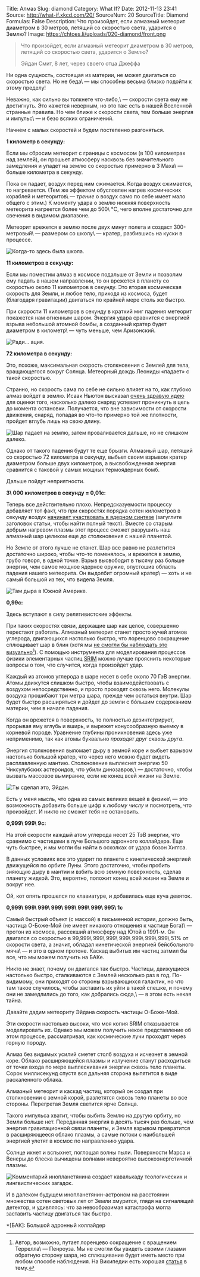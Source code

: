 Title: Алмаз
Slug: diamond
Category: What If?
Date: 2012-11-13 23:41
Source: http://what-if.xkcd.com/20/
SourceNum: 20
SourceTitle: Diamond
Formulas: False
Description: Что произойдет, если алмазный метеорит диаметром в 30 метров, летящий со скоростью света, ударится о Землю?
Image: https://chtoes.li/uploads/020-diamond/front.png

> Что произойдет, если алмазный метеорит диаметром в 30 метров, летящий со скоростью света, ударится о Землю?
>
> Эйдан Смит, 8 лет, через своего отца Джеффа

Ни одна сущность, состоящая из материи, не может двигаться со скоростью света. Но не беда\ — мы способны весьма близко подойти к этому пределу!

Неважно, как сильно вы толкнете что-либо,\ — скорости света ему не достигнуть. Это кажется неверным, но это так: есть в нашей Вселенной странные правила. Но чем ближе к скорости света, тем больше энергия и импульс\ — и безо всяких ограничений.

Начнем с малых скоростей и будем постепенно разгоняться.

**1 километр в секунду:**

Если мы сбросим метеорит с границы с космосом (в 100 километрах над землей), он прошьет атмосферу насквозь без значительного замедления и упадет на землю со скоростью примерно в 3 Маха\ — больше километра в секунду.

Пока он падает, воздух перед ним сжимается. Когда воздух сжимается, то нагревается. (Тем же эффектом обусловлен нагрев космических кораблей и метеоритов\ — _трение_ о воздух само по себе имеет мало общего с этим.) К моменту удара о землю нижняя поверхность метеорита нагреется более чем до 500\ °C, чего вполне достаточно для свечения в видимом диапазоне.

Метеорит врежется в землю после двух минут полета и создаст 300-метровый\ — размером со школу\ — кратер, разбившись на куски в процессе.

![](/uploads/020-diamond/diamond_1.png "Когда-то здесь была школа.")

**11 километров в секунду:**

Если мы поместим алмаз в космосе подальше от Земли и позволим ему падать в нашем направлении, то он врежется в планету со скоростью около 11 километров в секунду. Это вторая космическая скорость для Земли, и любое тело, приходя из космоса, будет (благодаря гравитации) двигаться по крайней мере столь же быстро.

При скорости 11 километров в секунду в краткий миг падения метеорит покажется нам огненным шаром. Энергия удара сравнится с энергией взрыва небольшой атомной бомбы, а созданный кратер будет диаметром в километр\ — чуть меньше, чем Аризонский.

![](/uploads/020-diamond/diamond_11.png "Ради… ация.")

**72 километра в секунду:**

Это, похоже, максимальная скорость столкновения с Землей для тела, вращающегося вокруг Солнца. Метеорный дождь Леониды «падает» с такой скоростью.

Странно, но скорость сама по себе не сильно влияет на то, как глубоко алмаз войдет в землю. Исаак Ньютон высказал [очень здравую идею][1] для оценки того, насколько далеко снаряд успевает проникнуть в цель до момента остановки. Получается, что вне зависимости от скорости движения, снаряд, попадая во что-то примерно той же плотности, пройдет вглубь лишь на свою длину.

![](/uploads/020-diamond/diamond_momentum.png "Шар падает на землю, затем проваливается дальше, но не слишком далеко.")

Однако от такого падения будут те еще брызги. Алмазный шар, летящий со скоростью 72 километра в секунду, выбьет своим взрывом кратер диаметром больше двух километров, а высвобожденная энергия сравнится с таковой у самых мощных термоядерных бомб.

Дальше пойдут неприятности.

**3\ 000 километров в секунду = 0,01c:**

Теперь все действительно плохо. Непредсказуемости процессу добавляет тот факт, что при скоростях порядка сотен километров в секунду воздух [начинает участвовать в ядерном синтезе][2] (загуглите заголовок статьи, чтобы найти полный текст). Вместе со старым добрым нагревом плазмы этот процесс сможет разрушить наш алмазный шар целиком еще до столкновения с нашей планетой.

Но Земле от этого лучше не станет. Шар все равно не разлетится достаточно широко, чтобы что-то поменялось, и врежется в землю, грубо говоря, в одной точке. Взрыв высвободит в тысячу раз больше энергии, чем самое мощное ядерное оружие, опустошив область падения нашего метеорита. Он выдолбит огромный кратер\ — хоть и не самый большой из тех, что видела Земля.

![](/uploads/020-diamond/diamond_3000.png "Там дыра в Южной Америке.")

**0,99c:**

Здесь вступают в силу релятивистские эффекты.

При таких скоростях связи, держащие шар как целое, совершенно перестают работать. Алмазный метеорит станет просто кучей атомов углерода, двигающихся настолько быстро, что лоренцово сокращение сплющивает шар в блин (хотя мы [не смогли бы наблюдать это визуально][3][^a]). С помощью инструмента для моделирования процессов физики элементарных частиц [SRIM][4] можно лучше прояснить некоторые вопросы о том, что случится, когда произойдет удар.

[^a]: Автор, возможно, путает лоренцево сокращение с вращением Террелла\ — Пенроуза. Мы не смогли бы увидеть своими глазами обратную сторону шара, но сплющивание будет иметь место при любом способе наблюдения. На Википедии есть хорошая [статья][a] в тему.

Каждый из атомов углерода в шаре несет в себе около 70 ГэВ энергии. Атомы движутся слишком быстро, чтобы взаимодействовать с воздухом непосредственно, и просто проходят сквозь него. Молекулы воздуха прошибают три метра шара, прежде чем остаться внутри. Шар будет быстро расширяться и дойдет до земли с бóльшим содержанием материи, чем в начале падения.

Когда он врежется в поверхность, то полностью дезинтегрирует, прорывая яму вглубь и вширь, и вырежет конусообразную выемку в корневой породе. Уравнение глубины проникновения здесь уже неприменимо, так как атомы буквально *проходят друг сквозь друга*.

Энергия столкновения выломает дыру в земной коре и выбьет взрывом настолько большой кратер, что через него можно будет видеть расплавленную мантию. Столкновение выплеснет энергию 50 Чиксулубских астероидов, что убили динозавров,\ — достаточно, чтобы вызвать массовое вымирание, если не конец всей жизни на Земле.

![](/uploads/020-diamond/diamond_99.png "Ты сделал это, Эйдан.")

Есть у меня мысль, что одна из самых великих вещей в физике\ — это возможность добавить больше цифр к *любому числу* и посмотреть, что произойдет. И никто не сможет тебя не остановить.

**0,999\ 999\ 9c:**

На этой скорости каждый атом углерода несет 25 ТэВ энергии, что сравнимо с частицами в луче Большого адронного коллайдера. Еще чуть быстрее, и мы могли бы найти в осколках от удара бозон Хиггса.

В данных условиях все это ударит по планете с кинетической энергией движущейся по орбите Луны. Этого достаточно, чтобы пробить зияющую дыру в мантии и взбить всю земную поверхность, сделав планету жидкой. Это, вероятно, положит конец всей жизни на Земле и вокруг нее.

Ой, кот опять прошелся по клавиатуре, и добавилась еще куча девяток.

**0,999\ 999\ 999\ 999\ 999\ 999\ 999\ 995\ 1c**

Самый быстрый объект (с массой) в письменной истории, должно быть, частица О-Боже-Мой (не имеет никакого отношения к частице Бога)\ — протон из космоса, рассекший атмосферу над Ютой в 1991-м. Он двигался со скоростью в 99,999\ 999\ 999\ 999\ 999\ 999\ 999\ 51% от скорости света, а значит, обладал кинетической энергией бейсбольного мяча\ — и это в одном протоне. Каскад выбитых им частиц затмил бы все, что мы можем получить на БАКе.

Никто не знает, почему он двигался так быстро. Частицы, движущиеся настолько быстро, сталкиваются с Землей несколько раз в год. По-видимому, они приходят со стороны взрывающихся галактик, но что там такое случилось, чтобы заставить их уйти в такой спешке, и почему они не замедлились до того, как добрались сюда,\ — в этом есть некая тайна.

Давайте дадим метеориту Эйдана скорость частицы О-Боже-Мой.

Эти скорости настолько высоки, что моя копия SRIM отказывается моделировать их. Однако мы можем получить некое представление об этом процессе, рассматривая, как космические лучи проходят через горную породу.

Алмаз без видимых усилий сметет столб воздуха и исчезнет в земной коре. Облако расширяющейся плазмы и излучение станут расходиться от точки входа по мере выплескивания энергии сквозь тело планеты. Сорок миллисекунд спустя вся дальняя сторона выпятится в виде раскаленного облака.

Алмазный метеорит и каскад частиц, который он создал при столкновении с земной корой, разлетятся сквозь тело планеты во все стороны. Перегретая Земля светится ярче Солнца.

Такого импульса хватит, чтобы выбить Землю на другую орбиту, но Земли больше нет. Переданная энергия в десять тысяч раз больше, чем энергия гравитационной связи планеты, и Земля взрывом превратится в расширяющееся облако плазмы, а самые потоки с наибольшей энергией улетят в космос по направлению удара.

Солнце икнет и вспыхнет, поглощая волны пыли. Поверхности Марса и Венеры до блеска вычищены волнами невероятно высокоэнергетичной плазмы.

![](/uploads/020-diamond/diamond_alien.png "Комментарий инопланетянина создает кавалькаду теологических и лингвистических загадок.")

И в далеком будущем инопланетянин-астроном на расстоянии множества сотен световых лет от Земли хмурится, глядя на сигналящий детектор, и удивляясь: что за невообразимая катастрофа могла заставить частицу двигаться так быстро.

*[БАК]: Большой адронный коллайдер

[1]: https://en.wikipedia.org/wiki/Impact_depth

[2]: http://www.sciencedirect.com/science/article/pii/0032063389900305

[3]: https://www.math.ubc.ca/~cass/courses/m309-01a/cook/terrell1.html

[a]: https://ru.wikipedia.org/wiki/Форма_релятивистских_объектов

[4]: http://www.srim.org/
